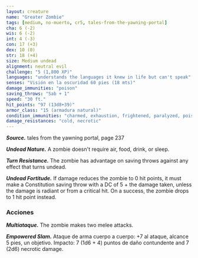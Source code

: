 ```yaml
---
layout: creature
name: "Greater Zombie"
tags: [medium, no-muerto, cr5, tales-from-the-yawning-portal]
cha: 6 (-2)
wis: 6 (-2)
int: 4 (-3)
con: 17 (+3)
dex: 10 (0)
str: 18 (+4)
size: Medium undead
alignment: neutral evil
challenge: "5 (1,800 XP)"
languages: "understands the languages it knew in life but can't speak"
senses: "Visión en la oscuridad 60 pies (18 mts)"
damage_immunities: "poison"
saving_throws: "Sab + 1"
speed: "30 ft."
hit_points: "97 (13d8+39)"
armor_class: "15 (armadura natural)"
condition_immunities: "charmed, exhaustion, frightened, paralyzed, poisoned"
damage_resistances: "cold, necrotic"
---
```


***Source.*** tales from the yawning portal,  page 237

***Undead Nature.*** A zombie doesn't require air, food, drink, or sleep.

***Turn Resistance.*** The zombie has advantage on saving throws against any effect that turns undead.

***Undead Fortitude.*** If damage reduces the zombie to 0 hit points, it must make a Constitution saving throw with a DC of 5 + the damage taken, unless the damage is radiant or from a critical hit. On a success, the zombie drops to 1 hit point instead.

### Acciones

***Multiataque.*** The zombie makes two melee attacks.

***Empowered Slam.*** Ataque de arma cuerpo a cuerpo: +7 al ataque, alcance 5 pies, un objetivo. Impacto: 7 (1d6 + 4) puntos de daño contundente and 7 (2d6) necrotic damage.